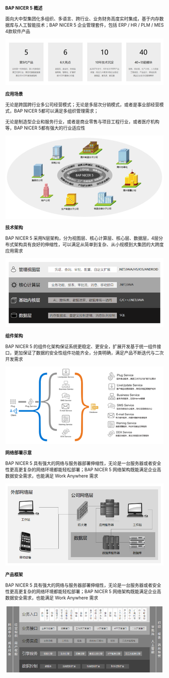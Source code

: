 **BAP NICER 5 概述**

面向大中型集团化多组织、多语言、跨行业、业务财务高度实时集成，基于内存数据库与人工智能技术；BAP NICER 5 企业管理套件，包括 ERP / HR / PLM / MES 4款软件产品

![img](BAP_NICER_5_images/1.png) 

**应用场景**

无论是跨国跨行业多公司经营模式；无论是多层次分销模式，或者是事业部经营模式，BAP NICER 5都可以满足多组织管理需求；

无论是制造型企业和服务行业，或者是商业零售与项目工程行业，或者医疗机构等，BAP NICER 5都有强大的行业适应性

![img](BAP_NICER_5_images/2.png) 

**技术架构**

BAP NICER 5 采用N层架构，分为视图层、核心计算层、核心层、数据层，4层分布式架构具有良好的伸缩性，可以满足从简单到复杂、从小规模到大集团的大跨度应用需求

![img](BAP_NICER_5_images/3.png) 

**组件架构**

BAP NICER 5 的组件化架构保证系统更稳定、更安全，扩展开发基于统一组件接口，更加保证了数据的安全性组件功能齐全，分类明确，满足产品不断迭代与二次开发需求

![img](BAP_NICER_5_images/4.png) 

**网络部署示意**

BAP NICER 5 具有强大的网络与服务器部署伸缩性，无论是一台服务器或者安全性更高更复杂的网络环境都能轻松部署；BAP NICER 5 网络架构既能满足企业高数据安全需求，也能满足 Work Anywhere 需求

![img](BAP_NICER_5_images/5.png) 

**产品框架**

BAP NICER 5 具有强大的网络与服务器部署伸缩性，无论是一台服务器或者安全性更高更复杂的网络环境都能轻松部署；BAP NICER 5 网络架构既能满足企业高数据安全需求，也能满足 Work Anywhere 需求

![img](BAP_NICER_5_images/6.png)